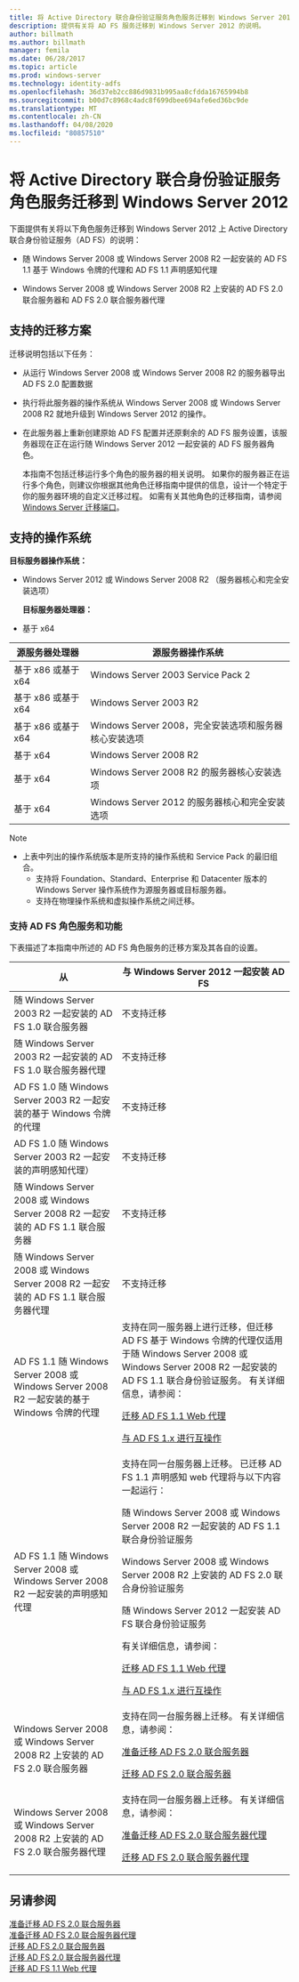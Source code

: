 ```yaml
---
title: 将 Active Directory 联合身份验证服务角色服务迁移到 Windows Server 2012
description: 提供有关将 AD FS 服务迁移到 Windows Server 2012 的说明。
author: billmath
ms.author: billmath
manager: femila
ms.date: 06/28/2017
ms.topic: article
ms.prod: windows-server
ms.technology: identity-adfs
ms.openlocfilehash: 36d37eb2cc886d9831b995aa8cfdda16765994b8
ms.sourcegitcommit: b00d7c8968c4adc8f699dbee694afe6ed36bc9de
ms.translationtype: MT
ms.contentlocale: zh-CN
ms.lasthandoff: 04/08/2020
ms.locfileid: "80857510"
---
```

# <a name="migrate-active-directory-federation-services-role-services-to-windows-server-2012"></a>将 Active Directory 联合身份验证服务角色服务迁移到 Windows Server 2012

下面提供有关将以下角色服务迁移到 Windows Server 2012 上 Active Directory 联合身份验证服务（AD FS）的说明：  
  
-   随 Windows Server 2008 或 Windows Server 2008 R2 一起安装的 AD FS 1.1 基于 Windows 令牌的代理和 AD FS 1.1 声明感知代理  
  
-   Windows Server 2008 或 Windows Server 2008 R2 上安装的 AD FS 2.0 联合服务器和 AD FS 2.0 联合服务器代理    
  
## <a name="supported-migration-scenarios"></a>支持的迁移方案  
 迁移说明包括以下任务：  
  
- 从运行 Windows Server 2008 或 Windows Server 2008 R2 的服务器导出 AD FS 2.0 配置数据  
  
- 执行将此服务器的操作系统从 Windows Server 2008 或 Windows Server 2008 R2 就地升级到 Windows Server 2012 的操作。
  
- 在此服务器上重新创建原始 AD FS 配置并还原剩余的 AD FS 服务设置，该服务器现在正在运行随 Windows Server 2012 一起安装的 AD FS 服务器角色。  
  
  本指南不包括迁移运行多个角色的服务器的相关说明。 如果你的服务器正在运行多个角色，则建议你根据其他角色迁移指南中提供的信息，设计一个特定于你的服务器环境的自定义迁移过程。 如需有关其他角色的迁移指南，请参阅 [Windows Server 迁移端口](https://go.microsoft.com/fwlink/?LinkId=247608)。  
  
## <a name="supported-operating-systems"></a>支持的操作系统  
 **目标服务器操作系统：**  
  

- Windows Server 2012 或 Windows Server 2008 R2 （服务器核心和完全安装选项）  
  
  **目标服务器处理器：**  
  

- 基于 x64  
  
|源服务器处理器|源服务器操作系统|  
|-----|-----|  
|基于 x86 或基于 x64|Windows Server 2003 Service Pack 2|  
|基于 x86 或基于 x64|Windows Server 2003 R2|  
|基于 x86 或基于 x64|Windows Server 2008，完全安装选项和服务器核心安装选项|  
|基于 x64|Windows Server 2008 R2|  
|基于 x64|Windows Server 2008 R2 的服务器核心安装选项|  
|基于 x64|Windows Server 2012 的服务器核心和完全安装选项|  
  
> [!NOTE]
> - 上表中列出的操作系统版本是所支持的操作系统和 Service Pack 的最旧组合。  
>   -   支持将 Foundation、Standard、Enterprise 和 Datacenter 版本的 Windows Server 操作系统作为源服务器或目标服务器。  
>   -   支持在物理操作系统和虚拟操作系统之间迁移。  
  
### <a name="supported-ad-fs-role-services-and-features"></a>支持 AD FS 角色服务和功能  
 下表描述了本指南中所述的 AD FS 角色服务的迁移方案及其各自的设置。  
  
|从|与 Windows Server 2012 一起安装 AD FS|  
|----------|-----|  
|随 Windows Server 2003 R2 一起安装的 AD FS 1.0 联合服务器|不支持迁移|  
|随 Windows Server 2003 R2 一起安装的 AD FS 1.0 联合服务器代理|不支持迁移|  
|AD FS 1.0 随 Windows Server 2003 R2 一起安装的基于 Windows 令牌的代理|不支持迁移|  
|AD FS 1.0 随 Windows Server 2003 R2 一起安装的声明感知代理）|不支持迁移|  
|随 Windows Server 2008 或 Windows Server 2008 R2 一起安装的 AD FS 1.1 联合服务器|不支持迁移|  
|随 Windows Server 2008 或 Windows Server 2008 R2 一起安装的 AD FS 1.1 联合服务器代理|不支持迁移|  
|AD FS 1.1 随 Windows Server 2008 或 Windows Server 2008 R2 一起安装的基于 Windows 令牌的代理|支持在同一服务器上进行迁移，但迁移 AD FS 基于 Windows 令牌的代理仅适用于随 Windows Server 2008 或 Windows Server 2008 R2 一起安装的 AD FS 1.1 联合身份验证服务。 有关详细信息，请参阅：<p> [迁移 AD FS 1.1 Web 代理](migrate-the-ad-fs-web-agent.md)<p> [与 AD FS 1.x 进行互操作](Interoperating-with-AD-FS-1.x.md)|  
|AD FS 1.1 随 Windows Server 2008 或 Windows Server 2008 R2 一起安装的声明感知代理|支持在同一台服务器上迁移。 已迁移 AD FS 1.1 声明感知 web 代理将与以下内容一起运行：<p> 随 Windows Server 2008 或 Windows Server 2008 R2 一起安装的 AD FS 1.1 联合身份验证服务<p> Windows Server 2008 或 Windows Server 2008 R2 上安装的 AD FS 2.0 联合身份验证服务<p> 随 Windows Server 2012 一起安装 AD FS 联合身份验证服务<p> 有关详细信息，请参阅：<p> [迁移 AD FS 1.1 Web 代理](migrate-the-ad-fs-web-agent.md)<p> [与 AD FS 1.x 进行互操作](Interoperating-with-AD-FS-1.x.md)|  
|Windows Server 2008 或 Windows Server 2008 R2 上安装的 AD FS 2.0 联合服务器|支持在同一台服务器上迁移。 有关详细信息，请参阅：<p> [准备迁移 AD FS 2.0 联合服务器](prepare-to-migrate-ad-fs-fed-server.md)<p> [迁移 AD FS 2.0 联合服务器](migrate-the-ad-fs-fed-server.md)|  
|Windows Server 2008 或 Windows Server 2008 R2 上安装的 AD FS 2.0 联合服务器代理|支持在同一台服务器上迁移。  有关详细信息，请参阅：<p> [准备迁移 AD FS 2.0 联合服务器代理](prepare-to-migrate-ad-fs-fed-proxy.md)<p> [迁移 AD FS 2.0 联合服务器代理](migrate-the-ad-fs-2-fed-server-proxy.md)|  
  
## <a name="see-also"></a>另请参阅  
 [准备迁移 AD FS 2.0 联合服务器](prepare-to-migrate-ad-fs-fed-server.md)   
 [准备迁移 AD FS 2.0 联合服务器代理](prepare-to-migrate-ad-fs-fed-proxy.md)   
 [迁移 AD FS 2.0 联合服务器](migrate-the-ad-fs-fed-server.md)   
 [迁移 AD FS 2.0 联合服务器代理](migrate-the-ad-fs-2-fed-server-proxy.md)   
 [迁移 AD FS 1.1 Web 代理](migrate-the-ad-fs-web-agent.md)